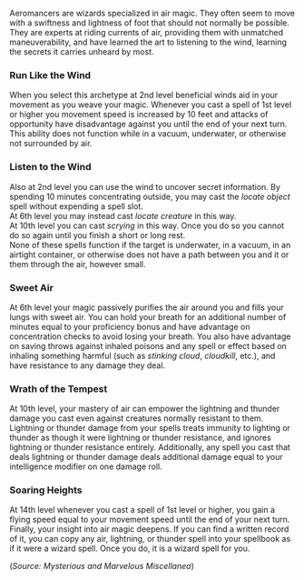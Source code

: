 Aeromancers are wizards specialized in air magic. They often seem to move with a swiftness and lightness of foot that should not normally be possible. They are experts at riding currents of air, providing them with unmatched maneuverability, and have learned the art to listening to the wind, learning the secrets it carries unheard by most.

### Run Like the Wind
When you select this archetype at 2nd level beneficial winds aid in your movement as you weave your magic. Whenever you cast a spell of 1st level or higher you movement speed is increased by 10 feet and attacks of opportunity have disadvantage against you until the end of your next turn. This ability does not function while in a vacuum, underwater, or otherwise not surrounded by air.

### Listen to the Wind
Also at 2nd level you can use the wind to uncover secret information.  By spending 10 minutes concentrating outside, you may cast the *locate object* spell without expending a spell slot.<br>
At 6th level you may instead cast *locate creature* in this way.<br>
At 10th level you can cast *scrying* in this way.  Once you do so you cannot do so again until you finish a short or long rest.<br>
None of these spells function if the target is underwater, in a vacuum, in an airtight container, or otherwise does not have a path between you and it or them through the air, however small.

### Sweet Air
At 6th level your magic passively purifies the air around you and fills your lungs with sweet air. You can hold your breath for an additional number of minutes equal to your proficiency bonus and have advantage on concentration checks to avoid losing your breath.  You also have advantage on saving throws against inhaled poisons and any spell or effect based on inhaling something harmful (such as *stinking cloud*, *cloudkill*, etc.), and have resistance to any damage they deal.

### Wrath of the Tempest
At 10th level, your mastery of air can empower the lightning and thunder damage you cast even against creatures normally resistant to them. Lightning or thunder damage from your spells treats immunity to lighting or thunder as though it were lightning or thunder resistance, and ignores lightning or thunder resistance entirely. Additionally, any spell you cast that deals lightning or thunder damage deals additional damage equal to your intelligence modifier on one damage roll.

### Soaring Heights
At 14th level whenever you cast a spell of 1st level or higher, you gain a flying speed equal to your movement speed until the end of your next turn.<br>
Finally, your insight into air magic deepens. If you can find a written record of it, you can copy any air, lightning, or thunder spell into your spellbook as if it were a wizard spell. Once you do, it is a wizard spell for you.

(*Source: Mysterious and Marvelous Miscellanea*)
